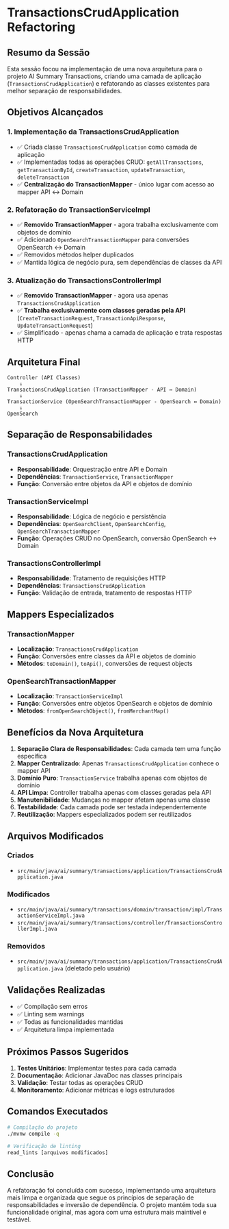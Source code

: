 # TransactionsCrudApplication Refactoring

## Resumo da Sessão

Esta sessão focou na implementação de uma nova arquitetura para o projeto AI Summary Transactions, criando uma camada de aplicação (`TransactionsCrudApplication`) e refatorando as classes existentes para melhor separação de responsabilidades.

## Objetivos Alcançados

### 1. Implementação da TransactionsCrudApplication
- ✅ Criada classe `TransactionsCrudApplication` como camada de aplicação
- ✅ Implementadas todas as operações CRUD: `getAllTransactions`, `getTransactionById`, `createTransaction`, `updateTransaction`, `deleteTransaction`
- ✅ **Centralização do TransactionMapper** - único lugar com acesso ao mapper API ↔ Domain

### 2. Refatoração do TransactionServiceImpl
- ✅ **Removido TransactionMapper** - agora trabalha exclusivamente com objetos de domínio
- ✅ Adicionado `OpenSearchTransactionMapper` para conversões OpenSearch ↔ Domain
- ✅ Removidos métodos helper duplicados
- ✅ Mantida lógica de negócio pura, sem dependências de classes da API

### 3. Atualização do TransactionsControllerImpl
- ✅ **Removido TransactionMapper** - agora usa apenas `TransactionsCrudApplication`
- ✅ **Trabalha exclusivamente com classes geradas pela API** (`CreateTransactionRequest`, `TransactionApiResponse`, `UpdateTransactionRequest`)
- ✅ Simplificado - apenas chama a camada de aplicação e trata respostas HTTP

## Arquitetura Final

```
Controller (API Classes) 
    ↓
TransactionsCrudApplication (TransactionMapper - API ↔ Domain)
    ↓  
TransactionService (OpenSearchTransactionMapper - OpenSearch ↔ Domain)
    ↓
OpenSearch
```

## Separação de Responsabilidades

### TransactionsCrudApplication
- **Responsabilidade**: Orquestração entre API e Domain
- **Dependências**: `TransactionService`, `TransactionMapper`
- **Função**: Conversão entre objetos da API e objetos de domínio

### TransactionServiceImpl
- **Responsabilidade**: Lógica de negócio e persistência
- **Dependências**: `OpenSearchClient`, `OpenSearchConfig`, `OpenSearchTransactionMapper`
- **Função**: Operações CRUD no OpenSearch, conversão OpenSearch ↔ Domain

### TransactionsControllerImpl
- **Responsabilidade**: Tratamento de requisições HTTP
- **Dependências**: `TransactionsCrudApplication`
- **Função**: Validação de entrada, tratamento de respostas HTTP

## Mappers Especializados

### TransactionMapper
- **Localização**: `TransactionsCrudApplication`
- **Função**: Conversões entre classes da API e objetos de domínio
- **Métodos**: `toDomain()`, `toApi()`, conversões de request objects

### OpenSearchTransactionMapper
- **Localização**: `TransactionServiceImpl`
- **Função**: Conversões entre objetos OpenSearch e objetos de domínio
- **Métodos**: `fromOpenSearchObject()`, `fromMerchantMap()`

## Benefícios da Nova Arquitetura

1. **Separação Clara de Responsabilidades**: Cada camada tem uma função específica
2. **Mapper Centralizado**: Apenas `TransactionsCrudApplication` conhece o mapper API
3. **Domínio Puro**: `TransactionService` trabalha apenas com objetos de domínio
4. **API Limpa**: Controller trabalha apenas com classes geradas pela API
5. **Manutenibilidade**: Mudanças no mapper afetam apenas uma classe
6. **Testabilidade**: Cada camada pode ser testada independentemente
7. **Reutilização**: Mappers especializados podem ser reutilizados

## Arquivos Modificados

### Criados
- `src/main/java/ai/summary/transactions/application/TransactionsCrudApplication.java`

### Modificados
- `src/main/java/ai/summary/transactions/domain/transaction/impl/TransactionServiceImpl.java`
- `src/main/java/ai/summary/transactions/controller/TransactionsControllerImpl.java`

### Removidos
- `src/main/java/ai/summary/transactions/application/TransactionsCrudApplication.java` (deletado pelo usuário)

## Validações Realizadas

- ✅ Compilação sem erros
- ✅ Linting sem warnings
- ✅ Todas as funcionalidades mantidas
- ✅ Arquitetura limpa implementada

## Próximos Passos Sugeridos

1. **Testes Unitários**: Implementar testes para cada camada
2. **Documentação**: Adicionar JavaDoc nas classes principais
3. **Validação**: Testar todas as operações CRUD
4. **Monitoramento**: Adicionar métricas e logs estruturados

## Comandos Executados

```bash
# Compilação do projeto
./mvnw compile -q

# Verificação de linting
read_lints [arquivos modificados]
```

## Conclusão

A refatoração foi concluída com sucesso, implementando uma arquitetura mais limpa e organizada que segue os princípios de separação de responsabilidades e inversão de dependência. O projeto mantém toda sua funcionalidade original, mas agora com uma estrutura mais maintível e testável.
